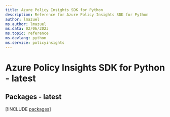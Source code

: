 ```yaml
---
title: Azure Policy Insights SDK for Python
description: Reference for Azure Policy Insights SDK for Python
author: lmazuel
ms.author: lmazuel
ms.data: 02/06/2023
ms.topic: reference
ms.devlang: python
ms.service: policyinsights
---
```

# Azure Policy Insights SDK for Python - latest
## Packages - latest
[!INCLUDE [packages](policy-insights-index.md)]